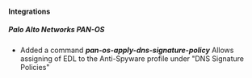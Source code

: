 
#### Integrations
##### Palo Alto Networks PAN-OS
-  Added a command ***pan-os-apply-dns-signature-policy*** Allows assigning of EDL to the Anti-Spyware profile under "DNS Signature Policies"